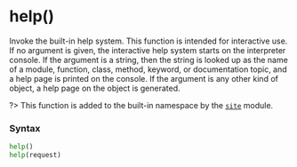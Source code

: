 # help()
Invoke the built-in help system. This function is intended for interactive use. If no argument is given, the interactive help system starts on the interpreter console. If the argument is a string, then the string is looked up as the name of a module, function, class, method, keyword, or documentation topic, and a help page is printed on the console. If the argument is any other kind of object, a help page on the object is generated.

?> This function is added to the built-in namespace by the [`site`](/modules/site.md) module.

### Syntax
```python
help()
help(request)
```